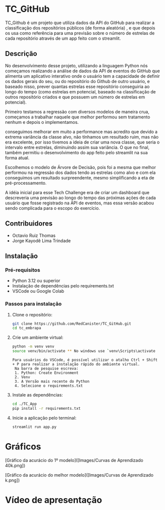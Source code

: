 # TC_GitHub

TC_Github é um projeto que utiliza dados da API do GitHub para realizar a classificação dos repositórios públicos (de forma aleatória) , e que depois os usa como referência para uma previsão sobre o número de estrelas de cada repositório através de um app feito com o streamlit.


## Descrição

No desenvolvimento desse projeto, utilizando a linguagem Python nós começamos realizando a análise de dados da API de eventos do GitHub que alimenta um aplicativo interativo onde o usuário tem a capacidade de definir os dados gerais do seu, ou do repositório do Github de outro usuário, e baseado nisso, prever quantas estrelas esse repositório conseguiria ao longo do tempo (como estrelas em potencial, baseado na classificação de outros repositório criados e que possuem um número de estrelas em potencial). 

Primeiro testamos a regressão com diversos modelos de maneira crua, começamos a trabalhar naquele que melhor performou sem tratamento nenhum e depois o implementamos.

conseguimos melhorar em muito a performance mas acredito que devido a extrema variância da classe alvo, não tínhamos um resultado ruim, mas não era excelente, por isso tivemos a ideia de criar uma nova classe, que seria o intervalo entre estrelas, diminuindo assim sua variância. O que no final, também permitiu o desenvolvimento do app feito pelo streamlit na sua forma atual.

Escolhemos o modelo de Árvore de Decisão, pois foi a mesma que melhor performou na regressão dos dados tendo as estrelas como alvo e com ela conseguimos um resultado surpreendente, mesmo simplificando a eta de pré-processamento.

A idéia inicial para esse Tech Challenge era de criar um dashboard que descreveria uma previsão ao longo do tempo das próximas ações de cada usuário que fosse registrado na API de eventos, mas essa versão acabou sendo complicada para o escopo do exercício.


## Contribuidores

- Octavio Ruiz Thomas
- Jorge Kayodê Lima Trindade


## Instalação

### Pré-requisitos

- Python 3.12 ou superior
- Instalação de dependências pelo requirements.txt
- VSCode ou Google Colab

### Passos para instalação

1. Clone o repositório:
   ```bash
   git clone https://github.com/RedCanister/TC_GitHub.git
   cd tc_embrapa
   ```

2. Crie um ambiente virtual:
   ```bash
   python -m venv venv
   source venv/bin/activate ** No windows use `venv\Scripts\activate
   ```

   ```
   Para usuários do VSCode, é possível utilizar o atalho Ctrl + Shift + P para realizar a instalação rápido do ambiente virtual.
    Na barra de pesquise escreva:
    1. Python: Create Environment
    2. Venv
    3. A Versão mais recente do Python
    4. Selecione o requirements.txt 
   ```

3. Instale as dependências:
   ```bash
   cd ./TC_App
   pip install -r requirements.txt
   ```

4. Inicie a aplicação pelo terminal:
   ```bash
   streamlit run app.py
   ```


# Gráficos
[Gráfico da acurácio do 1º modelo]([Images/Curvas de Aprendizado 40k.png])

[Gráfico da acurácio do melhor modelo]([Images/Curvas de Aprendizado k.png])

# Vídeo de apresentação

